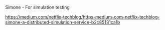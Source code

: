 Simone - For simulation testing

https://medium.com/netflix-techblog/https-medium-com-netflix-techblog-simone-a-distributed-simulation-service-b2c85131ca1b
